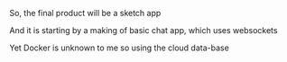 So, the final product will be a sketch app


And it is starting by a making of basic chat app, which uses websockets


Yet Docker is unknown to me so using the cloud data-base